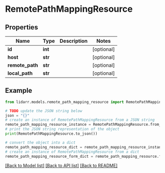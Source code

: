 # RemotePathMappingResource


## Properties

Name | Type | Description | Notes
------------ | ------------- | ------------- | -------------
**id** | **int** |  | [optional] 
**host** | **str** |  | [optional] 
**remote_path** | **str** |  | [optional] 
**local_path** | **str** |  | [optional] 

## Example

```python
from lidarr.models.remote_path_mapping_resource import RemotePathMappingResource

# TODO update the JSON string below
json = "{}"
# create an instance of RemotePathMappingResource from a JSON string
remote_path_mapping_resource_instance = RemotePathMappingResource.from_json(json)
# print the JSON string representation of the object
print(RemotePathMappingResource.to_json())

# convert the object into a dict
remote_path_mapping_resource_dict = remote_path_mapping_resource_instance.to_dict()
# create an instance of RemotePathMappingResource from a dict
remote_path_mapping_resource_form_dict = remote_path_mapping_resource.from_dict(remote_path_mapping_resource_dict)
```
[[Back to Model list]](../README.md#documentation-for-models) [[Back to API list]](../README.md#documentation-for-api-endpoints) [[Back to README]](../README.md)



